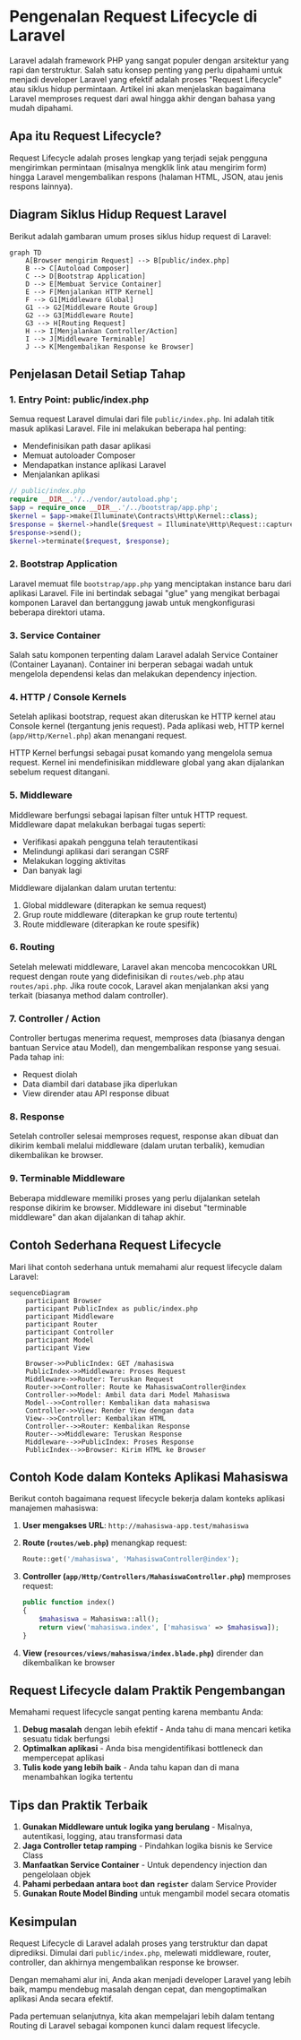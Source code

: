 # Pengenalan Request Lifecycle di Laravel

Laravel adalah framework PHP yang sangat populer dengan arsitektur yang rapi dan terstruktur. Salah satu konsep penting yang perlu dipahami untuk menjadi developer Laravel yang efektif adalah proses "Request Lifecycle" atau siklus hidup permintaan. Artikel ini akan menjelaskan bagaimana Laravel memproses request dari awal hingga akhir dengan bahasa yang mudah dipahami.

## Apa itu Request Lifecycle?

Request Lifecycle adalah proses lengkap yang terjadi sejak pengguna mengirimkan permintaan (misalnya mengklik link atau mengirim form) hingga Laravel mengembalikan respons (halaman HTML, JSON, atau jenis respons lainnya).

## Diagram Siklus Hidup Request Laravel

Berikut adalah gambaran umum proses siklus hidup request di Laravel:

```mermaid
graph TD
    A[Browser mengirim Request] --> B[public/index.php]
    B --> C[Autoload Composer]
    C --> D[Bootstrap Application]
    D --> E[Membuat Service Container]
    E --> F[Menjalankan HTTP Kernel]
    F --> G1[Middleware Global]
    G1 --> G2[Middleware Route Group]
    G2 --> G3[Middleware Route]
    G3 --> H[Routing Request]
    H --> I[Menjalankan Controller/Action]
    I --> J[Middleware Terminable]
    J --> K[Mengembalikan Response ke Browser]
```

## Penjelasan Detail Setiap Tahap

### 1. Entry Point: public/index.php

Semua request Laravel dimulai dari file `public/index.php`. Ini adalah titik masuk aplikasi Laravel. File ini melakukan beberapa hal penting:

- Mendefinisikan path dasar aplikasi
- Memuat autoloader Composer
- Mendapatkan instance aplikasi Laravel
- Menjalankan aplikasi

```php
// public/index.php
require __DIR__.'/../vendor/autoload.php';
$app = require_once __DIR__.'/../bootstrap/app.php';
$kernel = $app->make(Illuminate\Contracts\Http\Kernel::class);
$response = $kernel->handle($request = Illuminate\Http\Request::capture());
$response->send();
$kernel->terminate($request, $response);
```

### 2. Bootstrap Application

Laravel memuat file `bootstrap/app.php` yang menciptakan instance baru dari aplikasi Laravel. File ini bertindak sebagai "glue" yang mengikat berbagai komponen Laravel dan bertanggung jawab untuk mengkonfigurasi beberapa direktori utama.

### 3. Service Container

Salah satu komponen terpenting dalam Laravel adalah Service Container (Container Layanan). Container ini berperan sebagai wadah untuk mengelola dependensi kelas dan melakukan dependency injection.

### 4. HTTP / Console Kernels

Setelah aplikasi bootstrap, request akan diteruskan ke HTTP kernel atau Console kernel (tergantung jenis request). Pada aplikasi web, HTTP kernel (`app/Http/Kernel.php`) akan menangani request.

HTTP Kernel berfungsi sebagai pusat komando yang mengelola semua request. Kernel ini mendefinisikan middleware global yang akan dijalankan sebelum request ditangani.

### 5. Middleware

Middleware berfungsi sebagai lapisan filter untuk HTTP request. Middleware dapat melakukan berbagai tugas seperti:

- Verifikasi apakah pengguna telah terautentikasi
- Melindungi aplikasi dari serangan CSRF
- Melakukan logging aktivitas
- Dan banyak lagi

Middleware dijalankan dalam urutan tertentu:
1. Global middleware (diterapkan ke semua request)
2. Grup route middleware (diterapkan ke grup route tertentu)
3. Route middleware (diterapkan ke route spesifik)

### 6. Routing

Setelah melewati middleware, Laravel akan mencoba mencocokkan URL request dengan route yang didefinisikan di `routes/web.php` atau `routes/api.php`. Jika route cocok, Laravel akan menjalankan aksi yang terkait (biasanya method dalam controller).

### 7. Controller / Action

Controller bertugas menerima request, memproses data (biasanya dengan bantuan Service atau Model), dan mengembalikan response yang sesuai. Pada tahap ini:

- Request diolah
- Data diambil dari database jika diperlukan
- View dirender atau API response dibuat

### 8. Response

Setelah controller selesai memproses request, response akan dibuat dan dikirim kembali melalui middleware (dalam urutan terbalik), kemudian dikembalikan ke browser.

### 9. Terminable Middleware

Beberapa middleware memiliki proses yang perlu dijalankan setelah response dikirim ke browser. Middleware ini disebut "terminable middleware" dan akan dijalankan di tahap akhir.

## Contoh Sederhana Request Lifecycle

Mari lihat contoh sederhana untuk memahami alur request lifecycle dalam Laravel:

```mermaid
sequenceDiagram
    participant Browser
    participant PublicIndex as public/index.php
    participant Middleware
    participant Router
    participant Controller
    participant Model
    participant View

    Browser->>PublicIndex: GET /mahasiswa
    PublicIndex->>Middleware: Proses Request
    Middleware->>Router: Teruskan Request
    Router->>Controller: Route ke MahasiswaController@index
    Controller->>Model: Ambil data dari Model Mahasiswa
    Model-->>Controller: Kembalikan data mahasiswa
    Controller->>View: Render View dengan data
    View-->>Controller: Kembalikan HTML
    Controller-->>Router: Kembalikan Response
    Router-->>Middleware: Teruskan Response
    Middleware-->>PublicIndex: Proses Response
    PublicIndex-->>Browser: Kirim HTML ke Browser
```

## Contoh Kode dalam Konteks Aplikasi Mahasiswa

Berikut contoh bagaimana request lifecycle bekerja dalam konteks aplikasi manajemen mahasiswa:

1. **User mengakses URL**: `http://mahasiswa-app.test/mahasiswa`

2. **Route (`routes/web.php`)** menangkap request:
   ```php
   Route::get('/mahasiswa', 'MahasiswaController@index');
   ```

3. **Controller (`app/Http/Controllers/MahasiswaController.php`)** memproses request:
   ```php
   public function index()
   {
       $mahasiswa = Mahasiswa::all();
       return view('mahasiswa.index', ['mahasiswa' => $mahasiswa]);
   }
   ```

4. **View (`resources/views/mahasiswa/index.blade.php`)** dirender dan dikembalikan ke browser

## Request Lifecycle dalam Praktik Pengembangan

Memahami request lifecycle sangat penting karena membantu Anda:

1. **Debug masalah** dengan lebih efektif - Anda tahu di mana mencari ketika sesuatu tidak berfungsi
2. **Optimalkan aplikasi** - Anda bisa mengidentifikasi bottleneck dan mempercepat aplikasi
3. **Tulis kode yang lebih baik** - Anda tahu kapan dan di mana menambahkan logika tertentu

## Tips dan Praktik Terbaik

1. **Gunakan Middleware untuk logika yang berulang** - Misalnya, autentikasi, logging, atau transformasi data
2. **Jaga Controller tetap ramping** - Pindahkan logika bisnis ke Service Class
3. **Manfaatkan Service Container** - Untuk dependency injection dan pengelolaan objek
4. **Pahami perbedaan antara `boot` dan `register`** dalam Service Provider
5. **Gunakan Route Model Binding** untuk mengambil model secara otomatis

## Kesimpulan

Request Lifecycle di Laravel adalah proses yang terstruktur dan dapat diprediksi. Dimulai dari `public/index.php`, melewati middleware, router, controller, dan akhirnya mengembalikan response ke browser.

Dengan memahami alur ini, Anda akan menjadi developer Laravel yang lebih baik, mampu mendebug masalah dengan cepat, dan mengoptimalkan aplikasi Anda secara efektif.

Pada pertemuan selanjutnya, kita akan mempelajari lebih dalam tentang Routing di Laravel sebagai komponen kunci dalam request lifecycle.
